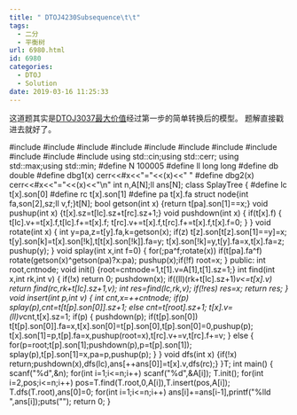 ```yaml
---
title: " DTOJ4230Subsequence\t\t"
tags:
  - 二分
  - 平衡树
url: 6980.html
id: 6980
categories:
  - DTOJ
  - Solution
date: 2019-03-16 11:25:33
---
```


这道题其实是[DTOJ3037最大价值](http://www.dtenomde.com/author=jiangyutong/article=3428/)经过第一步的简单转换后的模型。 题解直接戳进去就好了。

#include<iostream>
#include<cstdio>
#include<cstdlib>
#include<cmath>
#include<cstring>
#include<string>
#include<algorithm>
#include<queue>
#include<vector>
#include<set>
#include<map>
using std::cin;using std::cerr;
using std::max;using std::min;
#define N 100005
#define ll long long
#define db double
#define dbg1(x) cerr<<#x<<"="<<(x)<<" "
#define dbg2(x) cerr<<#x<<"="<<(x)<<"\\n"
int n,A\[N\];ll ans\[N\];
class SplayTree
{
#define lc t\[x\].son\[0\]
#define rc t\[x\].son\[1\]
#define pa t\[x\].fa
	struct node{int fa,son\[2\],sz;ll v,f;}t\[N\];
	bool getson(int x) {return t\[pa\].son\[1\]==x;}
	void pushup(int x) {t\[x\].sz=t\[lc\].sz+t\[rc\].sz+1;}
	void pushdown(int x)
	{
		if(t\[x\].f)
		{
			t\[lc\].v+=t\[x\].f,t\[lc\].f+=t\[x\].f;
			t\[rc\].v+=t\[x\].f,t\[rc\].f+=t\[x\].f,t\[x\].f=0;
		}
	}
	void rotate(int x)
	{
		int y=pa,z=t\[y\].fa,k=getson(x);
		if(z) t\[z\].son\[t\[z\].son\[1\]==y\]=x;
		t\[y\].son\[k\]=t\[x\].son\[!k\],t\[t\[x\].son\[!k\]\].fa=y;
		t\[x\].son\[!k\]=y,t\[y\].fa=x,t\[x\].fa=z;
		pushup(y);
	}
	void splay(int x,int f=0)
	{
		for(;pa^f;rotate(x))
			if(t\[pa\].fa^f) rotate(getson(x)^getson(pa)?x:pa);
		pushup(x);if(!f) root=x;
	}
public:
	int root,cntnode;
	void init() {root=cntnode=1,t\[1\].v=A\[1\],t\[1\].sz=1;}
	int find(int x,int rk,int v)
	{
		if(!x) return 0;
		pushdown(x);
		if((ll)(rk+t\[lc\].sz+1)*v<=t\[x\].v) return find(rc,rk+t\[lc\].sz+1,v);
		int res=find(lc,rk,v);
		if(!res) res=x;
		return res;
	}
	void insert(int p,int v)
	{
		int cnt,x=++cntnode;
		if(p) splay(p),cnt=t\[t\[p\].son\[0\]\].sz+1;
		else cnt=t\[root\].sz+1;
		t\[x\].v=(ll)v*cnt,t\[x\].sz=1;
		if(p)
		{
			pushdown(p);
			if(t\[p\].son\[0\]) t\[t\[p\].son\[0\]\].fa=x,t\[x\].son\[0\]=t\[p\].son\[0\],t\[p\].son\[0\]=0,pushup(p);
			t\[x\].son\[1\]=p,t\[p\].fa=x,pushup(root=x),t\[rc\].v+=v,t\[rc\].f+=v;
		}
		else
		{
			for(p=root;t\[p\].son\[1\];pushdown(p),p=t\[p\].son\[1\]);
			splay(p),t\[p\].son\[1\]=x,pa=p,pushup(p);
		}
	}
	void dfs(int x) {if(!x) return;pushdown(x),dfs(lc),ans\[++ans\[0\]\]=t\[x\].v,dfs(rc);}
}T;
int main()
{
	scanf("%d",&n);
	for(int i=1;i<=n;i++) scanf("%d",&A\[i\]);
	T.init();
	for(int i=2,pos;i<=n;i++) pos=T.find(T.root,0,A\[i\]),T.insert(pos,A\[i\]);
	T.dfs(T.root),ans\[0\]=0;
	for(int i=1;i<=n;i++) ans\[i\]+=ans\[i-1\],printf("%lld ",ans\[i\]);puts("");
	return 0;
}